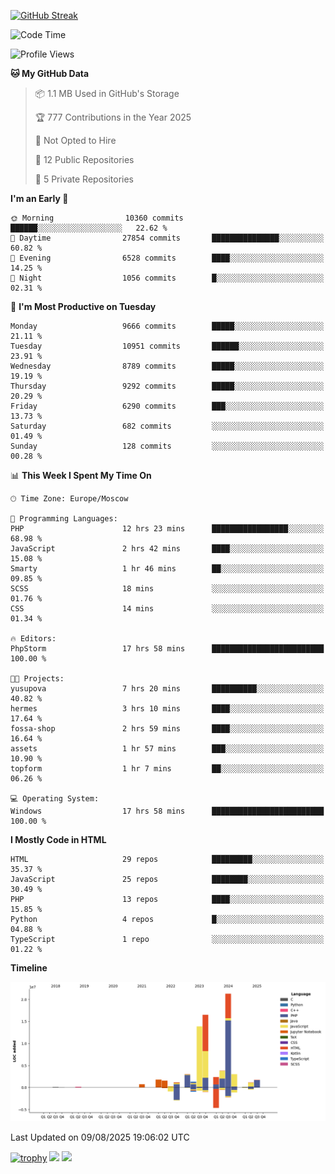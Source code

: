 [![GitHub Streak](https://github-readme-streak-stats.herokuapp.com/?user=yogik10)](https://git.io/streak-stats)
<!--START_SECTION:waka-->
![Code Time](http://img.shields.io/badge/Code%20Time-1%2C558%20hrs%2040%20mins-blue)

![Profile Views](http://img.shields.io/badge/Profile%20Views-0-blue)

**🐱 My GitHub Data** 

> 📦 1.1 MB Used in GitHub's Storage 
 > 
> 🏆 777 Contributions in the Year 2025
 > 
> 🚫 Not Opted to Hire
 > 
> 📜 12 Public Repositories 
 > 
> 🔑 5 Private Repositories 
 > 
**I'm an Early 🐤** 

```text
🌞 Morning                10360 commits       ██████░░░░░░░░░░░░░░░░░░░   22.62 % 
🌆 Daytime                27854 commits       ███████████████░░░░░░░░░░   60.82 % 
🌃 Evening                6528 commits        ████░░░░░░░░░░░░░░░░░░░░░   14.25 % 
🌙 Night                  1056 commits        █░░░░░░░░░░░░░░░░░░░░░░░░   02.31 % 
```
📅 **I'm Most Productive on Tuesday** 

```text
Monday                   9666 commits        █████░░░░░░░░░░░░░░░░░░░░   21.11 % 
Tuesday                  10951 commits       ██████░░░░░░░░░░░░░░░░░░░   23.91 % 
Wednesday                8789 commits        █████░░░░░░░░░░░░░░░░░░░░   19.19 % 
Thursday                 9292 commits        █████░░░░░░░░░░░░░░░░░░░░   20.29 % 
Friday                   6290 commits        ███░░░░░░░░░░░░░░░░░░░░░░   13.73 % 
Saturday                 682 commits         ░░░░░░░░░░░░░░░░░░░░░░░░░   01.49 % 
Sunday                   128 commits         ░░░░░░░░░░░░░░░░░░░░░░░░░   00.28 % 
```


📊 **This Week I Spent My Time On** 

```text
🕑︎ Time Zone: Europe/Moscow

💬 Programming Languages: 
PHP                      12 hrs 23 mins      █████████████████░░░░░░░░   68.98 % 
JavaScript               2 hrs 42 mins       ████░░░░░░░░░░░░░░░░░░░░░   15.08 % 
Smarty                   1 hr 46 mins        ██░░░░░░░░░░░░░░░░░░░░░░░   09.85 % 
SCSS                     18 mins             ░░░░░░░░░░░░░░░░░░░░░░░░░   01.76 % 
CSS                      14 mins             ░░░░░░░░░░░░░░░░░░░░░░░░░   01.34 % 

🔥 Editors: 
PhpStorm                 17 hrs 58 mins      █████████████████████████   100.00 % 

🐱‍💻 Projects: 
yusupova                 7 hrs 20 mins       ██████████░░░░░░░░░░░░░░░   40.82 % 
hermes                   3 hrs 10 mins       ████░░░░░░░░░░░░░░░░░░░░░   17.64 % 
fossa-shop               2 hrs 59 mins       ████░░░░░░░░░░░░░░░░░░░░░   16.64 % 
assets                   1 hr 57 mins        ███░░░░░░░░░░░░░░░░░░░░░░   10.90 % 
topform                  1 hr 7 mins         ██░░░░░░░░░░░░░░░░░░░░░░░   06.26 % 

💻 Operating System: 
Windows                  17 hrs 58 mins      █████████████████████████   100.00 % 
```

**I Mostly Code in HTML** 

```text
HTML                     29 repos            █████████░░░░░░░░░░░░░░░░   35.37 % 
JavaScript               25 repos            ████████░░░░░░░░░░░░░░░░░   30.49 % 
PHP                      13 repos            ████░░░░░░░░░░░░░░░░░░░░░   15.85 % 
Python                   4 repos             █░░░░░░░░░░░░░░░░░░░░░░░░   04.88 % 
TypeScript               1 repo              ░░░░░░░░░░░░░░░░░░░░░░░░░   01.22 % 
```



**Timeline**

![Lines of Code chart](https://raw.githubusercontent.com/Yogik10/Yogik10/main/assets/bar_graph.png)


 Last Updated on 09/08/2025 19:06:02 UTC
<!--END_SECTION:waka-->
[![trophy](https://github-profile-trophy.vercel.app/?username=yogik10)](https://github.com/ryo-ma/github-profile-trophy)
![](https://github-profile-summary-cards.vercel.app/api/cards/profile-details?username=yogik10&theme=solarized_dark)
![](https://github-profile-summary-cards.vercel.app/api/cards/most-commit-language?username=yogik10&theme=solarized_dark)



